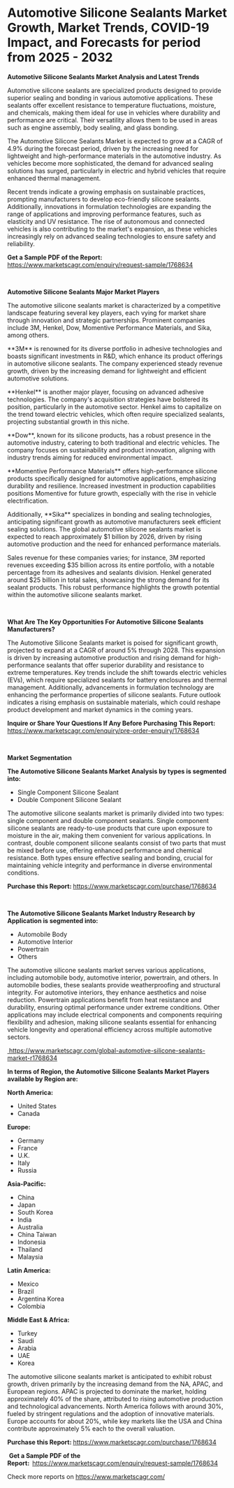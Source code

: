 <p><h1>Automotive Silicone Sealants Market Growth, Market Trends, COVID-19 Impact, and Forecasts for period from 2025 - 2032</h1></p><p><strong>Automotive Silicone Sealants Market Analysis and Latest Trends</strong></p>
<p><p>Automotive silicone sealants are specialized products designed to provide superior sealing and bonding in various automotive applications. These sealants offer excellent resistance to temperature fluctuations, moisture, and chemicals, making them ideal for use in vehicles where durability and performance are critical. Their versatility allows them to be used in areas such as engine assembly, body sealing, and glass bonding.</p><p>The Automotive Silicone Sealants Market is expected to grow at a CAGR of 4.9% during the forecast period, driven by the increasing need for lightweight and high-performance materials in the automotive industry. As vehicles become more sophisticated, the demand for advanced sealing solutions has surged, particularly in electric and hybrid vehicles that require enhanced thermal management. </p><p>Recent trends indicate a growing emphasis on sustainable practices, prompting manufacturers to develop eco-friendly silicone sealants. Additionally, innovations in formulation technologies are expanding the range of applications and improving performance features, such as elasticity and UV resistance. The rise of autonomous and connected vehicles is also contributing to the market's expansion, as these vehicles increasingly rely on advanced sealing technologies to ensure safety and reliability.</p></p>
<p><strong>Get a Sample PDF of the Report:&nbsp;</strong> <a href="https://www.marketscagr.com/enquiry/request-sample/1768634?utm_campaign=3271&utm_medium=2&utm_source=Github&utm_content=ia&utm_term=03042025&utm_id=automotive-silicone-sealants">https://www.marketscagr.com/enquiry/request-sample/1768634</a></p>
<p>&nbsp;</p>
<p><strong>Automotive Silicone Sealants Major Market Players</strong></p>
<p><p>The automotive silicone sealants market is characterized by a competitive landscape featuring several key players, each vying for market share through innovation and strategic partnerships. Prominent companies include 3M, Henkel, Dow, Momentive Performance Materials, and Sika, among others.</p><p>**3M** is renowned for its diverse portfolio in adhesive technologies and boasts significant investments in R&D, which enhance its product offerings in automotive silicone sealants. The company experienced steady revenue growth, driven by the increasing demand for lightweight and efficient automotive solutions.</p><p>**Henkel** is another major player, focusing on advanced adhesive technologies. The company's acquisition strategies have bolstered its position, particularly in the automotive sector. Henkel aims to capitalize on the trend toward electric vehicles, which often require specialized sealants, projecting substantial growth in this niche.</p><p>**Dow**, known for its silicone products, has a robust presence in the automotive industry, catering to both traditional and electric vehicles. The company focuses on sustainability and product innovation, aligning with industry trends aiming for reduced environmental impact.</p><p>**Momentive Performance Materials** offers high-performance silicone products specifically designed for automotive applications, emphasizing durability and resilience. Increased investment in production capabilities positions Momentive for future growth, especially with the rise in vehicle electrification.</p><p>Additionally, **Sika** specializes in bonding and sealing technologies, anticipating significant growth as automotive manufacturers seek efficient sealing solutions. The global automotive silicone sealants market is expected to reach approximately $1 billion by 2026, driven by rising automotive production and the need for enhanced performance materials.</p><p>Sales revenue for these companies varies; for instance, 3M reported revenues exceeding $35 billion across its entire portfolio, with a notable percentage from its adhesives and sealants division. Henkel generated around $25 billion in total sales, showcasing the strong demand for its sealant products. This robust performance highlights the growth potential within the automotive silicone sealants market.</p></p>
<p>&nbsp;</p>
<p><strong>What Are The Key Opportunities For Automotive Silicone Sealants Manufacturers?</strong></p>
<p><p>The Automotive Silicone Sealants market is poised for significant growth, projected to expand at a CAGR of around 5% through 2028. This expansion is driven by increasing automotive production and rising demand for high-performance sealants that offer superior durability and resistance to extreme temperatures. Key trends include the shift towards electric vehicles (EVs), which require specialized sealants for battery enclosures and thermal management. Additionally, advancements in formulation technology are enhancing the performance properties of silicone sealants. Future outlook indicates a rising emphasis on sustainable materials, which could reshape product development and market dynamics in the coming years.</p></p>
<p><strong>Inquire or Share Your Questions If Any Before Purchasing This Report:</strong> <a href="https://www.marketscagr.com/enquiry/pre-order-enquiry/1768634?utm_campaign=3271&utm_medium=2&utm_source=Github&utm_content=ia&utm_term=03042025&utm_id=automotive-silicone-sealants">https://www.marketscagr.com/enquiry/pre-order-enquiry/1768634</a></p>
<p>&nbsp;</p>
<p><strong>Market Segmentation</strong></p>
<p><strong>The Automotive Silicone Sealants Market Analysis by types is segmented into:</strong></p>
<p><ul><li>Single Component Silicone Sealant</li><li>Double Component Silicone Sealant</li></ul></p>
<p><p>The automotive silicone sealants market is primarily divided into two types: single component and double component sealants. Single component silicone sealants are ready-to-use products that cure upon exposure to moisture in the air, making them convenient for various applications. In contrast, double component silicone sealants consist of two parts that must be mixed before use, offering enhanced performance and chemical resistance. Both types ensure effective sealing and bonding, crucial for maintaining vehicle integrity and performance in diverse environmental conditions.</p></p>
<p><strong>Purchase this Report:&nbsp;</strong><a href="https://www.marketscagr.com/purchase/1768634?utm_campaign=3271&utm_medium=2&utm_source=Github&utm_content=ia&utm_term=03042025&utm_id=automotive-silicone-sealants">https://www.marketscagr.com/purchase/1768634</a></p>
<p>&nbsp;</p>
<p><strong>The Automotive Silicone Sealants Market Industry Research by Application is segmented into:</strong></p>
<p><ul><li>Automobile Body</li><li>Automotive Interior</li><li>Powertrain</li><li>Others</li></ul></p>
<p><p>The automotive silicone sealants market serves various applications, including automobile body, automotive interior, powertrain, and others. In automobile bodies, these sealants provide weatherproofing and structural integrity. For automotive interiors, they enhance aesthetics and noise reduction. Powertrain applications benefit from heat resistance and durability, ensuring optimal performance under extreme conditions. Other applications may include electrical components and components requiring flexibility and adhesion, making silicone sealants essential for enhancing vehicle longevity and operational efficiency across multiple automotive sectors.</p></p>
<p><a href="https://www.marketscagr.com/global-automotive-silicone-sealants-market-r1768634?utm_campaign=3271&utm_medium=2&utm_source=Github&utm_content=ia&utm_term=03042025&utm_id=automotive-silicone-sealants">&nbsp;https://www.marketscagr.com/global-automotive-silicone-sealants-market-r1768634</a></p>
<p><strong>In terms of Region, the Automotive Silicone Sealants Market Players available by Region are:</strong></p>
<p>
    <p> <strong> North America: </strong>
        <ul>
            <li>United States</li>
            <li>Canada</li>
        </ul>
        </p> 
    <p> <strong> Europe: </strong>
        <ul>
            <li>Germany</li>
            <li>France</li>
            <li>U.K.</li>
            <li>Italy</li>
            <li>Russia</li>
        </ul>
        </p> 
    <p> <strong> Asia-Pacific: </strong>
        <ul>
            <li>China</li>
            <li>Japan</li>
            <li>South Korea</li>
            <li>India</li>
            <li>Australia</li>
            <li>China Taiwan</li>
            <li>Indonesia</li>
            <li>Thailand</li>
            <li>Malaysia</li>
        </ul>
        </p> 
    <p> <strong> Latin America: </strong>
        <ul>
            <li>Mexico</li>
            <li>Brazil</li>
            <li>Argentina Korea</li>
            <li>Colombia</li>
        </ul>
        </p> 
    <p> <strong> Middle East & Africa: </strong>
        <ul>
            <li>Turkey</li>
            <li>Saudi</li>
            <li>Arabia</li>
            <li>UAE</li>
            <li>Korea</li>
        </ul>
    </p>
    </p>
<p><p>The automotive silicone sealants market is anticipated to exhibit robust growth, driven primarily by the increasing demand from the NA, APAC, and European regions. APAC is projected to dominate the market, holding approximately 40% of the share, attributed to rising automotive production and technological advancements. North America follows with around 30%, fueled by stringent regulations and the adoption of innovative materials. Europe accounts for about 20%, while key markets like the USA and China contribute approximately 5% each to the overall valuation.</p></p>
<p><strong>Purchase this Report: </strong><a href="https://www.marketscagr.com/purchase/1768634?utm_campaign=3271&utm_medium=2&utm_source=Github&utm_content=ia&utm_term=03042025&utm_id=automotive-silicone-sealants">https://www.marketscagr.com/purchase/1768634</a></p>
<p>&nbsp;<strong>Get a Sample PDF of the Report:&nbsp;&nbsp;</strong><a href="https://www.marketscagr.com/enquiry/request-sample/1768634?utm_campaign=3271&utm_medium=2&utm_source=Github&utm_content=ia&utm_term=03042025&utm_id=automotive-silicone-sealants">https://www.marketscagr.com/enquiry/request-sample/1768634</a></p>
<p><strong></strong></p>
<p>Check more reports on <a href="https://www.marketscagr.com/?utm_campaign=3271&utm_medium=2&utm_source=Github&utm_content=ia&utm_term=03042025&utm_id=automotive-silicone-sealants">https://www.marketscagr.com/</a></p>